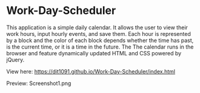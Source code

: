 # Work-Day-Scheduler

This application is a simple daily calendar. It allows the user to view their work hours, input hourly events, and save them. Each hour is represented by a block and the color of each block depends whether the time has past, is the current time, or it is a time in the future. 
The The calendar runs in the browser and feature dynamically updated HTML and CSS powered by jQuery.

View here: https://dit1091.github.io/Work-Day-Scheduler/index.html

Preview:
Screenshot1.png
